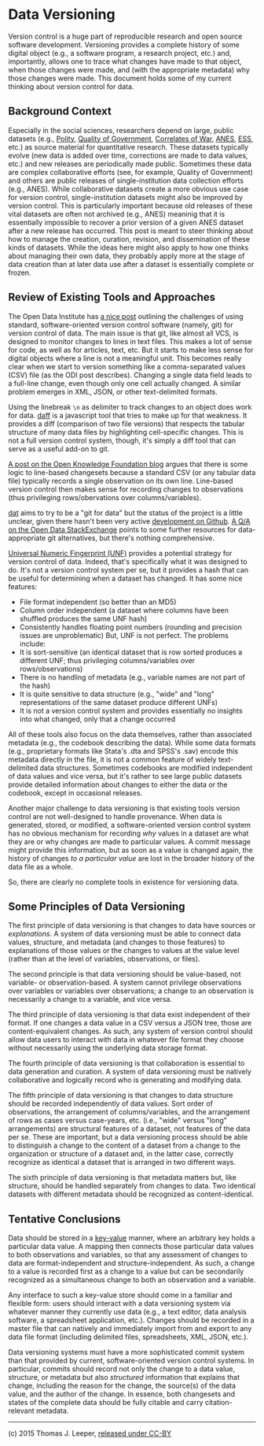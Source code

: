 # Data Versioning #

Version control is a huge part of reproducible research and open source software development. Versioning provides a complete history of some digital object (e.g., a software program, a research project, etc.) and, importantly, allows one to trace what changes have made to that object, when those changes were made, and (with the appropriate metadata) why those changes were made. This document holds some of my current thinking about version control for data.

## Background Context ##

Especially in the social sciences, researchers depend on large, public datasets (e.g., [Polity](http://www.systemicpeace.org/polity/polity4.htm), [Quality of Government](http://qog.pol.gu.se/), [Correlates of War](http://www.correlatesofwar.org/), [ANES](http://electionstudies.org/), [ESS](http://www.europeansocialsurvey.org/), etc.) as source material for quantitative research. These datasets typically evolve (new data is added over time, corrections are made to data values, etc.) and new releases are periodically made public. Sometimes these data are complex collaborative efforts (see, for example, Quality of Government) and others are public releases of single-institution data collection efforts (e.g., ANES). While collaborative datasets create a more obvious use case for version control, single-institution datasets might also be improved by version control. This is particularly important because old releases of these vital datasets are often not archived (e.g., ANES) meaninig that it is essentially impossible to recover a prior version of a given ANES dataset after a new release has occurred. This post is meant to steer thinking about how to manage the creation, curation, revision, and dissemination of these kinds of datasets. While the ideas here might also apply to how one thinks about managing their own data, they probably apply more at the stage of data creation than at later data use after a dataset is essentially complete or frozen.

## Review of Existing Tools and Approaches ##

The Open Data Institute has [a nice post](https://theodi.org/blog/adapting-git-simple-data) outlining the challenges of using standard, software-oriented version control software (namely, git) for version control of data. The main issue is that git, like almost all VCS, is designed to monitor changes to lines in text files. This makes a lot of sense for code, as well as for articles, text, etc. But it starts to make less sense for digital objects where a line is not a meaningful unit. This becomes really clear when we start to version something like a comma-separated values (CSV) file (as the ODI post describes). Changing a single data field leads to a full-line change, even though only one cell actually changed. A similar problem emerges in XML, JSON, or other text-delimited formats. 

Using the linebreak `\n` as delimiter to track changes to an object does work for data. [daff](https://github.com/paulfitz/daff) is a javascript tool that tries to make up for that weakness. It provides a diff (comparison of two file versions) that respects the tabular structure of many data files by highlighting cell-specific changes. This is not a full version control system, though, it's simply a diff tool that can serve as a useful add-on to git.

[A post on the Open Knowledge Foundation blog](http://blog.okfn.org/2013/07/02/git-and-github-for-data/) argues that there is some logic to line-based changesets because a standard CSV (or any tabular data file) typically records a single observation on its own line. Line-based version control then makes sense for recording changes to observations (thus privileging rows/obervations over columns/variables).

[dat](http://dat-data.com/about.html) aims to try to be a "git for data" but the status of the project is a little unclear, given there hasn't been very active [development on Github](https://github.com/maxogden/dat). [A Q/A on the Open Data StackExchange](http://opendata.stackexchange.com/questions/748/is-there-a-git-for-data) points to some further resources for data-appropriate git alternatives, but there's nothing comprehensive.

[Universal Numeric Fingerprint (UNF)](http://guides.dataverse.org/en/latest/developers/unf/index.html) provides a potential strategy for version control of data. Indeed, that's specifically what it was designed to do. It's not a version control system per se, but it provides a hash that can be useful for determining when a dataset has changed. It has some nice features:
  - File format independent (so better than an MD5)
  - Column order independent (a dataset where columns have been shuffled produces the same UNF hash)
  - Consistently handles floating point numbers (rounding and precision issues are unproblematic)
But, UNF is not perfect. The problems include:
  - It is sort-sensitive (an identical dataset that is row sorted produces a different UNF; thus privileging columns/variables over rows/observations)
  - There is no handling of metadata (e.g., variable names are not part of the hash)
  - It is quite sensitive to data structure (e.g., "wide" and "long" representations of the same dataset produce different UNFs)
  - It is not a version control system and provides essentially no insights into what changed, only that a change occurred

All of these tools also focus on the data themselves, rather than associated metadata (e.g., the codebook describing the data). While some data formats (e.g., proprietary formats like Stata's .dta and SPSS's .sav) encode this metadata directly in the file, it is not a common feature of widely text-delimited data structures. Sometimes codebooks are modified independent of data values and vice versa, but it's rather to see large public datasets provide detailed information about changes to either the data or the codebook, except in occasional releases.

Another major challenge to data versioning is that existing tools version control are not well-designed to handle provenance. When data is generated, stored, or modified, a software-oriented version control system has no obvious mechanism for recording *why* values in a dataset are what they are or why changes are made to particular values. A commit message might provide this information, but as soon as a value is changed again, the history of changes *to a particular value* are lost in the broader history of the data file as a whole.

So, there are clearly no complete tools in existence for versioning data.

## Some Principles of Data Versioning ##

The first principle of data versioning is that changes to data have sources or *explanations*. A system of data versioning must be able to connect data values, structure, and metadata (and changes to those features) to explanations of those values or the changes to values at the value level (rather than at the level of variables, observations, or files).

The second principle is that data versioning should be value-based, not variable- or observation-based. A system cannot privilege observations over variables or variables over observations; a change to an observation is necessarily a change to a variable, and vice versa.

The third principle of data versioning is that data exist independent of their format. If one changes a data value in a CSV versus a JSON tree, those are content-equivalent changes. As such, any system of version control should allow data users to interact with data in whatever file format they choose without necessarily using the underlying data storage format.

The fourth principle of data versioning is that collaboration is essential to data generation and curation. A system of data versioning must be natively collaborative and logically record who is generating and modifying data.

The fifth principle of data versioning is that changes to data structure should be recorded independently of data values. Sort order of observations, the arrangement of columns/variables, and the arrangement of rows as cases versus case-years, etc. (i.e., "wide" versus "long" arrangements) are structural features of a dataset, not features of the data per se. These are important, but a data versioning process should be able to distinguish a change to the content of a dataset from a change to the organization or structure of a dataset and, in the latter case, correctly recognize as identical a dataset that is arranged in two different ways.

The sixth principle of data versioning is that metadata matters but, like structure, should be handled separately from changes to data. Two identical datasets with different metadata should be recognized as content-identical.

## Tentative Conclusions ##

Data should be stored in a [key-value](http://en.wikipedia.org/wiki/Associative_array) manner, where an arbitrary key holds a particular data value. A mapping then connects those particular data values to both observations and variables, so that any assessment of changes to data are format-independent and structure-independent. As such, a change to a value is recorded first as a change to a value but can be secondarily recognized as a simultaneous change to both an observation and a variable.

Any interface to such a key-value store should come in a familiar and flexible form: users should interact with a data versioning system via whatever manner they currently use data (e.g., a text editor, data analysis software, a spreadsheet application, etc.). Changes should be recorded in a master file that can natively and immediately import from and export to any data file format (including delimited files, spreadsheets, XML, JSON, etc.).

Data versioning systems must have a more sophisticated commit system than that provided by current, software-oriented version control systems. In particular, commits should record not only the change to a data value, structure, or metadata but also *structured* information that explains that change, including the reason for the change, the source(s) of the data value, and the author of the change. In essence, both changesets and states of the complete data should be fully citable and carry citation-relevant metadata.

---
(c) 2015 Thomas J. Leeper, [released under CC-BY](https://creativecommons.org/licenses/by/2.0/)
